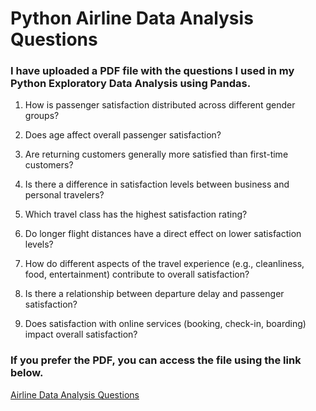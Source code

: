 
 # Python Airline Data Analysis Questions
 
### I have uploaded a PDF file with the questions I used in my Python Exploratory Data Analysis using Pandas.

1. How is passenger satisfaction distributed across different gender
groups?
2. Does age affect overall passenger satisfaction?
3. Are returning customers generally more satisfied than first-time
customers?
4. Is there a difference in satisfaction levels between business and
personal travelers?
5. Which travel class has the highest satisfaction rating?
6. Do longer flight distances have a direct effect on lower satisfaction
levels?
7. How do different aspects of the travel experience (e.g., cleanliness,
food, entertainment) contribute to overall satisfaction?
8. Is there a relationship between departure delay and passenger
satisfaction?

9. Does satisfaction with online services (booking, check-in,
boarding) impact overall satisfaction?


### If you prefer the PDF, you can access the file using the link below.

 [Airline Data Analysis Questions](https://drive.google.com/file/d/1CWosuCuU6kjbA1pvHzhiM2TW4LUVMPRL/view?usp=drive_link)

